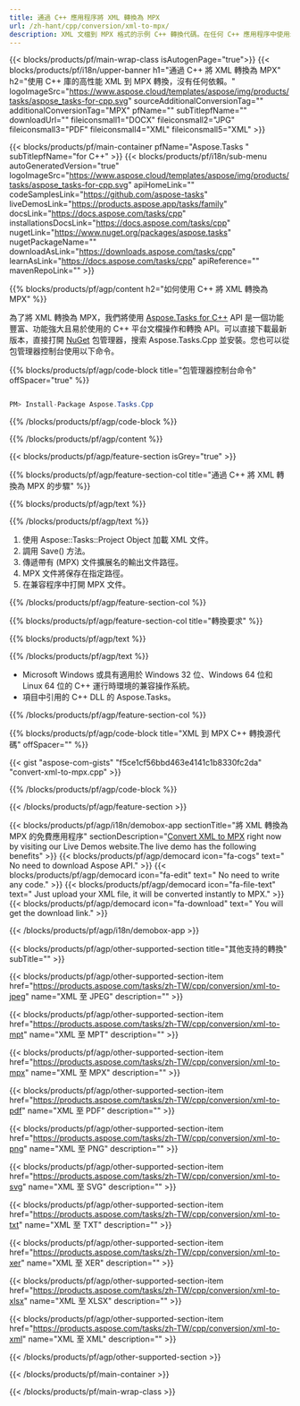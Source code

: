 ```yaml
---
title: 通過 C++ 應用程序將 XML 轉換為 MPX 
url: /zh-hant/cpp/conversion/xml-to-mpx/ 
description: XML 文檔到 MPX 格式的示例 C++ 轉換代碼。在任何 C++ 應用程序中使用示例代碼將 XML 批量轉換為 MPX。
---
```


{{< blocks/products/pf/main-wrap-class isAutogenPage="true">}}
{{< blocks/products/pf/i18n/upper-banner h1="通過 C++ 將 XML 轉換為 MPX" h2="使用 C++ 庫的高性能 XML 到 MPX 轉換，沒有任何依賴。" logoImageSrc="https://www.aspose.cloud/templates/aspose/img/products/tasks/aspose_tasks-for-cpp.svg" sourceAdditionalConversionTag="" additionalConversionTag="MPX" pfName="" subTitlepfName="" downloadUrl="" fileiconsmall1="DOCX" fileiconsmall2="JPG" fileiconsmall3="PDF" fileiconsmall4="XML" fileiconsmall5="XML" >}}

{{< blocks/products/pf/main-container pfName="Aspose.Tasks " subTitlepfName="for C++" >}}
{{< blocks/products/pf/i18n/sub-menu autoGeneratedVersion="true" logoImageSrc="https://www.aspose.cloud/templates/aspose/img/products/tasks/aspose_tasks-for-cpp.svg" apiHomeLink="" codeSamplesLink="https://github.com/aspose-tasks" liveDemosLink="https://products.aspose.app/tasks/family" docsLink="https://docs.aspose.com/tasks/cpp" installationsDocsLink="https://docs.aspose.com/tasks/cpp" nugetLink="https://www.nuget.org/packages/aspose.tasks" nugetPackageName="" downloadAsLink="https://downloads.aspose.com/tasks/cpp" learnAsLink="https://docs.aspose.com/tasks/cpp" apiReference="" mavenRepoLink="" >}}

{{% blocks/products/pf/agp/content h2="如何使用 C++ 將 XML 轉換為 MPX" %}}

 為了將 XML 轉換為 MPX，我們將使用
 [Aspose.Tasks for C++](https://products.aspose.com/tasks/cpp)
 API 是一個功能豐富、功能強大且易於使用的 C++ 平台文檔操作和轉換 API。可以直接下載最新版本，直接打開
 [NuGet](https://www.nuget.org/packages/aspose.tasks)
 包管理器，搜索
 Aspose.Tasks.Cpp
 並安裝。您也可以從包管理器控制台使用以下命令。

{{% blocks/products/pf/agp/code-block title="包管理器控制台命令" offSpacer="true" %}}

```cs

PM> Install-Package Aspose.Tasks.Cpp

```

{{% /blocks/products/pf/agp/code-block %}}

{{% /blocks/products/pf/agp/content %}}

{{< blocks/products/pf/agp/feature-section isGrey="true" >}}

{{% blocks/products/pf/agp/feature-section-col title="通過 C++ 將 XML 轉換為 MPX 的步驟" %}}

{{% blocks/products/pf/agp/text %}}


{{% /blocks/products/pf/agp/text %}}

1. 使用 Aspose::Tasks::Project Object 加載 XML 文件。
1. 調用 Save() 方法。
1. 傳遞帶有 (MPX) 文件擴展名的輸出文件路徑。
1. MPX 文件將保存在指定路徑。
1. 在兼容程序中打開 MPX 文件。

{{% /blocks/products/pf/agp/feature-section-col %}}

{{% blocks/products/pf/agp/feature-section-col title="轉換要求" %}}

{{% blocks/products/pf/agp/text %}}


{{% /blocks/products/pf/agp/text %}}

- Microsoft Windows 或具有適用於 Windows 32 位、Windows 64 位和 Linux 64 位的 C++ 運行時環境的兼容操作系統。
- 項目中引用的 C++ DLL 的 Aspose.Tasks。

{{% /blocks/products/pf/agp/feature-section-col %}}

{{% blocks/products/pf/agp/code-block title="XML 到 MPX C++ 轉換源代碼" offSpacer="" %}}

{{< gist "aspose-com-gists" "f5ce1cf56bbd463e4141c1b8330fc2da" "convert-xml-to-mpx.cpp" >}}

{{% /blocks/products/pf/agp/code-block %}}

{{< /blocks/products/pf/agp/feature-section >}}

<!-- aboutfile Starts -->

{{< blocks/products/pf/agp/i18n/demobox-app sectionTitle="將 XML 轉換為 MPX 的免費應用程序" sectionDescription="[Convert XML to MPX](https://products.aspose.app/tasks/conversion/xml-to-mpx) right now by visiting our Live Demos website.The live demo has the following benefits" >}}
        {{< blocks/products/pf/agp/democard icon="fa-cogs" text=" No need to download Aspose API." >}}
        {{< blocks/products/pf/agp/democard icon="fa-edit" text=" No need to write any code." >}}
        {{< blocks/products/pf/agp/democard icon="fa-file-text" text=" Just upload your XML file, it will be converted instantly to MPX." >}}
        {{< blocks/products/pf/agp/democard icon="fa-download" text=" You will get the download link." >}}

{{< /blocks/products/pf/agp/i18n/demobox-app >}}

<!-- aboutfile Ends -->

{{< blocks/products/pf/agp/other-supported-section title="其他支持的轉換" subTitle="" >}}

{{< blocks/products/pf/agp/other-supported-section-item href="https://products.aspose.com/tasks/zh-TW/cpp/conversion/xml-to-jpeg" name="XML 至 JPEG" description="" >}}

{{< blocks/products/pf/agp/other-supported-section-item href="https://products.aspose.com/tasks/zh-TW/cpp/conversion/xml-to-mpt" name="XML 至 MPT" description="" >}}

{{< blocks/products/pf/agp/other-supported-section-item href="https://products.aspose.com/tasks/zh-TW/cpp/conversion/xml-to-mpx" name="XML 至 MPX" description="" >}}

{{< blocks/products/pf/agp/other-supported-section-item href="https://products.aspose.com/tasks/zh-TW/cpp/conversion/xml-to-pdf" name="XML 至 PDF" description="" >}}

{{< blocks/products/pf/agp/other-supported-section-item href="https://products.aspose.com/tasks/zh-TW/cpp/conversion/xml-to-png" name="XML 至 PNG" description="" >}}

{{< blocks/products/pf/agp/other-supported-section-item href="https://products.aspose.com/tasks/zh-TW/cpp/conversion/xml-to-svg" name="XML 至 SVG" description="" >}}

{{< blocks/products/pf/agp/other-supported-section-item href="https://products.aspose.com/tasks/zh-TW/cpp/conversion/xml-to-txt" name="XML 至 TXT" description="" >}}

{{< blocks/products/pf/agp/other-supported-section-item href="https://products.aspose.com/tasks/zh-TW/cpp/conversion/xml-to-xer" name="XML 至 XER" description="" >}}

{{< blocks/products/pf/agp/other-supported-section-item href="https://products.aspose.com/tasks/zh-TW/cpp/conversion/xml-to-xlsx" name="XML 至 XLSX" description="" >}}

{{< blocks/products/pf/agp/other-supported-section-item href="https://products.aspose.com/tasks/zh-TW/cpp/conversion/xml-to-xml" name="XML 至 XML" description="" >}}



{{< /blocks/products/pf/agp/other-supported-section >}}

{{< /blocks/products/pf/main-container >}}
    
{{< /blocks/products/pf/main-wrap-class >}}